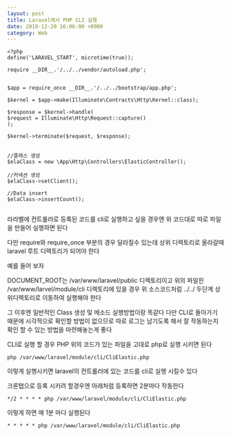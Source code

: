 ```yaml
---
layout: post
title: Laravel에서 PHP CLI 실행
date: 2018-12-20 16:06:00 +0900
category: Web 
---
```



```
<?php
define('LARAVEL_START', microtime(true));

require __DIR__.'/../../vendor/autoload.php';


$app = require_once __DIR__.'/../../bootstrap/app.php';

$kernel = $app->make(Illuminate\Contracts\Http\Kernel::class);

$response = $kernel->handle(
$request = Illuminate\Http\Request::capture()
);

$kernel->terminate($request, $response);


//클래스 생성
$elaClass = new \App\Http\Controllers\ElasticController();

//커넥션 생성
$elaClass->setClient();

//Data insert
$elaClass->insertCount();


```

라라벨에 컨트롤러로 등록된 코드를 cli로 실행하고 싶을 경우엔 위 코드대로 따로 파일을 만들어 실행하면 된다

다만 require와 require_once 부분의 경우 달라질수 있는데 상위 디렉토리로 올라갈때 laravel 루트 디렉토리가 되어야 한다

예를 들어 보자



DOCUMENT_ROOT는 /var/www/laravel/public 디렉토리이고 
위의 파일읜 /var/www/larvel/module/cli 디렉토리에 있을 경우 위 소스코드처럼 ../../ 두단계 상위디렉토리로 이동하여 실행해야 한다

그 이후엔 일반적인 Class 생성 및 메소드 실행방법이랑 똑같다 
다만 CLI로 돌아가기 때문에 시각적으로 확인할 방법이 없으므로 따로 로그는 남기도록 해서 잘 작동하는지 확인 할 수 있는 방법을 마련해놓는게 좋다




CLI로 실행 할 경우 PHP 위의 코드가 있는 파일을 고대로 php로 실행 시키면 된다


```
php /var/www/laravel/module/cli/CliElastic.php
```


이렇게 실행시키면 laravel의 컨트롤러에 있는 코드를 cli로 실행 시킬수 있다


크론탭으로 등록 시키려 할경우엔 아래처럼 등록하면 2분마다 작동한다
```
*/2 * * * * php /var/www/laravel/module/cli/CliElastic.php
```


이렇게 하면 매 1분 마다 실행된다


```
* * * * * php /var/www/laravel/module/cli/CliElastic.php

```

